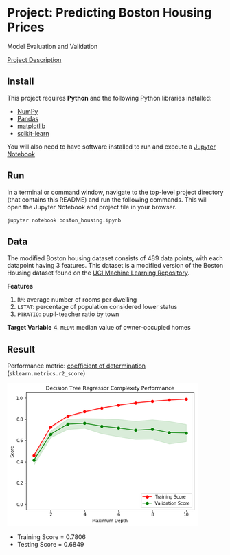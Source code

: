 
# Project: Predicting Boston Housing Prices
Model Evaluation and Validation

[Project Description](others/project_description.md)

## Install

This project requires **Python** and the following Python libraries installed:

- [NumPy](http://www.numpy.org/)
- [Pandas](http://pandas.pydata.org/)
- [matplotlib](http://matplotlib.org/)
- [scikit-learn](http://scikit-learn.org/stable/)

You will also need to have software installed to run and execute a [Jupyter Notebook](http://ipython.org/notebook.html)

## Run

In a terminal or command window, navigate to the top-level project directory (that contains this README) and run the following commands. This will open the Jupyter Notebook and project file in your browser.

```bash
jupyter notebook boston_housing.ipynb
```

## Data

The modified Boston housing dataset consists of 489 data points, with each datapoint having 3 features. This dataset is a modified version of the Boston Housing dataset found on the [UCI Machine Learning Repository](https://archive.ics.uci.edu/ml/datasets/Housing).

**Features**
1.  `RM`: average number of rooms per dwelling
2. `LSTAT`: percentage of population considered lower status
3. `PTRATIO`: pupil-teacher ratio by town

**Target Variable**
4. `MEDV`: median value of owner-occupied homes

## Result
Performance metric: [coefficient of determination](https://stattrek.com/statistics/dictionary.aspx?definition=coefficient_of_determination) (`sklearn.metrics.r2_score`)

![](images/1-learning-curve.png)

- Training Score =  0.7806
- Testing Score = 0.6849
